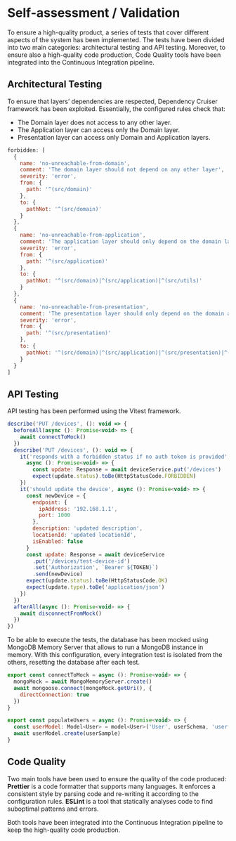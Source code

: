 # Self-assessment / Validation

To ensure a high-quality product, a series of tests that cover different aspects of the system has been implemented.
The tests have been divided into two main categories: architectural testing and API testing.
Moreover, to ensure also a high-quality code production, Code Quality tools have been integrated into the Continuous Integration pipeline.

## Architectural Testing

To ensure that layers’ dependencies are respected, Dependency Cruiser framework has been exploited.
Essentially, the configured rules check that:
- The Domain layer does not access to any other layer.
- The Application layer can access only the Domain layer.
- Presentation layer can access only Domain and Application layers.


```javascript
forbidden: [
  {
    name: 'no-unreachable-from-domain',
    comment: 'The domain layer should not depend on any other layer',
    severity: 'error',
    from: {
      path: '^(src/domain)'
    },
    to: {
      pathNot: '^(src/domain)'
    }
  },
  {
    name: 'no-unreachable-from-application',
    comment: 'The application layer should only depend on the domain layer',
    severity: 'error',
    from: {
      path: '^(src/application)'
    },
    to: {
      pathNot: '^(src/domain)|^(src/application)|^(src/utils)'
    }
  },
  {
    name: 'no-unreachable-from-presentation',
    comment: 'The presentation layer should only depend on the domain and application layers',
    severity: 'error',
    from: {
      path: '^(src/presentation)'
    },
    to: {
      pathNot: '^(src/domain)|^(src/application)|^(src/presentation)|^(src/utils)|^(node_modules/zod)'
    }
  }
]
```

## API Testing

API testing has been performed using the Vitest framework.

```javascript
describe('PUT /devices', (): void => {
  beforeAll(async (): Promise<void> => {
    await connectToMock()
  })
  describe('PUT /devices', (): void => {
    it('responds with a forbidden status if no auth token is provided', 
      async (): Promise<void> => {
        const update: Response = await deviceService.put('/devices')
        expect(update.status).toBe(HttpStatusCode.FORBIDDEN)
    })
    it('should update the device', async (): Promise<void> => {
      const newDevice = {
        endpoint: {
          ipAddress: '192.168.1.1',
          port: 1000
        },
        description: 'updated description',
        locationId: 'updated locationId',
        isEnabled: false
      }
      const update: Response = await deviceService
        .put('/devices/test-device-id')
        .set('Authorization', `Bearer ${TOKEN}`)
        .send(newDevice)
      expect(update.status).toBe(HttpStatusCode.OK)
      expect(update.type).toBe('application/json')
    })
  })
  afterAll(async (): Promise<void> => {
    await disconnectFromMock()
  })
})
```

To be able to execute the tests,
the database has been mocked using MongoDB Memory Server that allows to run a MongoDB instance in memory.
With this configuration, every integration test is isolated from the others, resetting the database after each test.

```javascript
export const connectToMock = async (): Promise<void> => {
  mongoMock = await MongoMemoryServer.create()
  await mongoose.connect(mongoMock.getUri(), {
    directConnection: true
  })
}

export const populateUsers = async (): Promise<void> => {
  const userModel: Model<User> = model<User>('User', userSchema, 'user')
  await userModel.create(userSample)
}
```


## Code Quality

Two main tools have been used to ensure the quality of the code produced:
**Prettier** is a code formatter that supports many languages. It enforces a consistent style by parsing code and re-writing it according to the configuration rules.
**ESLint** is a tool that statically analyses code to find suboptimal patterns and errors.

Both tools have been integrated into the Continuous Integration pipeline to keep the high-quality code production.
